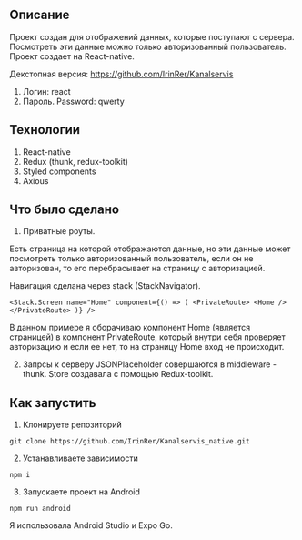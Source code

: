 ## Описание
Проект создан для отображений данных, которые поступают с сервера. Посмотреть эти данные можно только авторизованный пользователь.
Проект создает на React-native. 

Декстопная версия: https://github.com/IrinRer/Kanalservis

1. Логин: react
2. Пароль. Password: qwerty

## Технологии
1. React-native
2. Redux (thunk, redux-toolkit)
3. Styled components
4. Axious

## Что было сделано
1. Приватные роуты. 

Есть страница на которой отображаются данные, но эти данные может посмотреть только авторизованный пользователь, если он не авторизован, то его перебрасывает на страницу с авторизацией.

Навигация сделана через stack (StackNavigator). 

``<Stack.Screen
          name="Home"
          component={() => (
            <PrivateRoute>
              <Home />
            </PrivateRoute>
          )}
        />``

В данном примере я оборачиваю компонент Home (является страницей) в компонент PrivateRoute, который внутри себя проверяет авторизацию и если ее нет, то на страницу Home вход не происходит.

2. Запрсы к серверу JSONPlaceholder совершаются в middleware - thunk. Store создавала с помощью Redux-toolkit.

## Как запустить
1. Клонируете репозиторий

```
git clone https://github.com/IrinRer/Kanalservis_native.git
```
2. Устанавливаете зависимости

```
npm i
```
3. Запускаете проект на Android

```
npm run android
```

Я использовала Android Studio и Expo Go. 
